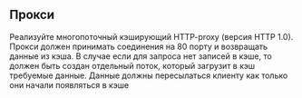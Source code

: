 ## Прокси
Реализуйте многопоточный кэширующий HTTP-proxy (версия HTTP 1.0). Прокси
должен принимать соединения на 80 порту и возвращать данные из кэша. В случае
если для запроса нет записей в кэше, то должен быть создан отдельный поток,
который загрузит в кэш требуемые данные. Данные должны пересылаться клиенту как
только они начали появляться в кэше